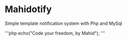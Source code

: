 # Mahidotify
Simple template notification system with Php and MySql

'''php
echo("Code your freedom, by Mahid");
'''

